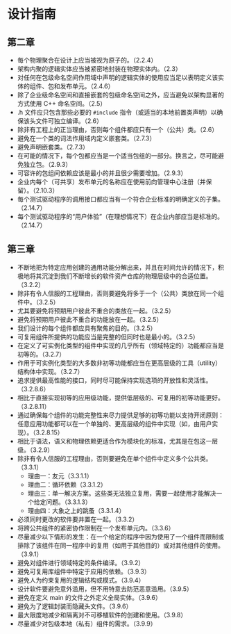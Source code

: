 # 设计指南

## 第二章

* 每个物理聚合在设计上应当被视为原子的。（2.2.4）
* 架构内聚的逻辑实体应当被紧密地封装在物理实体内。（2.3）
* 对任何在包级命名空间作用域中声明的逻辑实体的使用应当足以表明定义该实体的组件、包和发布单元。（2.4.6）
* 除了企业级命名空间和直接嵌套的包级命名空间之外，应当避免以架构显著的方式使用 C++ 命名空间。（2.5）
* .h 文件应只包含那些必要的 `#include` 指令（或适当的本地前置类声明）以确保该头文件可独立编译。（2.6）
* 除非有工程上的正当理由，否则每个组件都应只有一个（公共）类。（2.6）
* 避免在一个类的词法作用域内定义嵌套类。（2.7.3）
* 避免声明嵌套类。（2.7.3）
* 在可能的情况下，每个包都应当是一个适当包组的一部分。换言之，尽可能避免独立包。（2.9.3）
* 可容许的包组间依赖应该是最小的并且很少需要增加。（2.9.3）
* 企业内每个（可共享）发布单元的名称应在使用前向管理中心注册（并保留）。（2.10.3）
* 每个测试驱动程序的调用接口都应当有一个符合企业标准的明确定义的子集。（2.14.7）
* 每个测试驱动程序的“用户体验”（在理想情况下）在企业内部应当是标准的。（2.14.7）

## 第三章

* 不断地把为特定应用创建的通用功能分解出来，并且在时间允许的情况下，积极地将其沉淀到我们不断增长的软件资产仓库的物理层级中的合适位置。（3.2.2）
* 除非有令人信服的工程理由，否则要避免将多于一个（公共）类放在同一个组件中。（3.2.5）
* 尤其要避免将预期用户彼此不重合的类放在一起。（3.2.5）
* 避免将预期用户彼此不重合的功能放在一起。（3.2.5）
* 我们设计的每个组件都应具有聚焦的目的。（3.2.5）
* 可复用组件所提供的功能应当是完整的但同时也是最小的。（3.2.5）
* 在定义了可实例化类型的组件中实现的几乎所有（领域特定的）功能都应当是初等的。（3.2.7）
* 作用于可实例化类型的大多数非初等功能都应当在更高层级的工具（utility）结构体中实现。（3.2.7）
* 追求提供最高性能的接口，同时尽可能保持实现选项的开放性和灵活性。（3.2.8.6）
* 相比于直接实现初等的应用级功能，提供低层级的、可复用的初等功能更好。（3.2.8.11）
* 通过确保每个组件的功能完整性来尽力提供足够的初等功能以支持开闭原则：任意应用功能都可以在一个单独的、更高层级的组件中实现（如，由用户实现）。（3.2.8.15）
* 相比于语法，语义和物理依赖更适合作为模块化的标准，尤其是在包这一层级。（3.2.9）
* 除非有令人信服的工程理由，否则要避免在单个组件中定义多个公共类。（3.3.1）
  * 理由一：友元（3.3.1.1）
  * 理由二：循环依赖（3.3.1.2）
  * 理由三：单一解决方案。这些类无法独立复用，需要一起使用才能解决一个给定问题。（3.3.1.3）
  * 理由四：大象之上的跳蚤（3.3.1.4）
* 必须同时更改的软件要并置在一起。（3.3.2）
* 将跨公共组件的紧密协作限制在一个发布单元内。（3.3.6）
* 尽量减少以下情形的发生：在一个给定的程序中因为使用了一个组件而限制或排除了该组件在同一程序中的复用（如用于其他目的）或对其他组件的使用。（3.9.1）
* 避免对组件进行领域特定的条件编译。（3.9.2）
* 避免可复用库组件中特定于应用的依赖。（3.9.3）
* 避免人为约束复用的逻辑结构或模式。（3.9.4）
* 设计软件要避免意外滥用，但不用特意去防范恶意滥用。（3.9.5）
* 避免在定义 main 的文件之外定义全局实体。（3.9.6）
* 避免为了逻辑封装而隐藏头文件。（3.9.6）
* 最大限度地减少和隔离对不可移植软件的创建和使用。（3.9.8）
* 尽量减少对包级本地（私有）组件的需求。（3.9.9）
